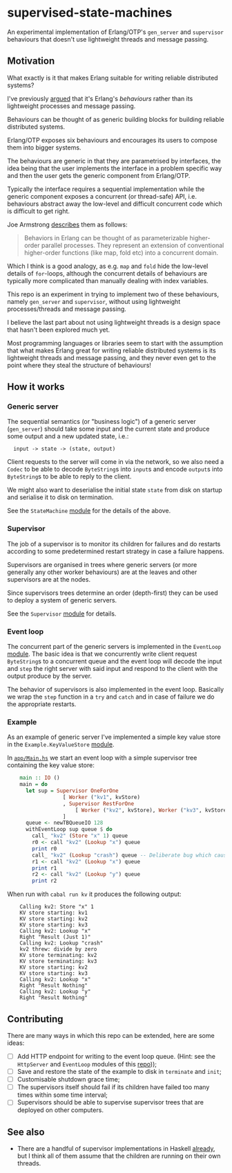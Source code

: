 # supervised-state-machines

An experimental implementation of Erlang/OTP's `gen_server` and `supervisor`
behaviours that doesn't use lightweight threads and message passing.

## Motivation

What exactly is it that makes Erlang suitable for writing reliable distributed
systems?

I've previously
[argued](https://github.com/stevana/armstrong-distributed-systems/blob/main/docs/erlang-is-not-about.md#erlangs-not-about-lightweight-processes-and-message-passing)
that it's Erlang's *behaviours* rather than its lightweight processes and
message passing.

Behaviours can be thought of as generic building blocks for building reliable
distributed systems.

Erlang/OTP exposes six behaviours and encourages its users to compose them into
bigger systems.

The behaviours are generic in that they are parametrised by interfaces, the idea
being that the user implements the interface in a problem specific way and then
the user gets the generic component from Erlang/OTP.

Typically the interface requires a sequential implementation while the generic
component exposes a concurrent (or thread-safe) API, i.e. behaviours abstract
away the low-level and difficult concurrent code which is difficult to get
right.

Joe Armstrong [describes](https://dl.acm.org/doi/10.1145/1238844.1238850) them
as follows:

> Behaviors in Erlang can be thought of as parameterizable higher-order parallel
> processes. They represent an extension of conventional higher-order functions
> (like map, fold etc) into a concurrent domain.

Which I think is a good analogy, as e.g. `map` and `fold` hide the low-level
details of `for`-loops, although the concurrent details of behaviours are
typically more complicated than manually dealing with index variables.

This repo is an experiment in trying to implement two of these behaviours,
namely `gen_server` and `supervisor`, without using lightweight
processes/threads and message passing.

I believe the last part about not using lightweight threads is a design space
that hasn't been explored much yet.

Most programming languages or libraries seem to start with the assumption that
what makes Erlang great for writing reliable distributed systems is its
lightweight threads and message passing, and they never even get to the point
where they steal the structure of behaviours!

## How it works

### Generic server

The sequential semantics (or "business logic") of a generic server
(`gen_server`) should take some input and the current state and produce some
output and a new updated state, i.e.:

```
  input -> state -> (state, output)
```

Client requests to the server will come in via the network, so we also need a
`Codec` to be able to decode `ByteString`s into `input`s and encode `output`s
into `ByteString`s to be able to reply to the client.

We might also want to deserialise the initial state `state` from disk on startup
and serialise it to disk on termination.

See the `StateMachine` [module](src/StateMachine.hs) for the details of the
above.

### Supervisor

The job of a supervisor is to monitor its children for failures and do restarts
according to some predetermined restart strategy in case a failure happens.

Supervisors are organised in trees where generic servers (or more generally any
other worker behaviours) are at the leaves and other supervisors are at the
nodes.

Since supervisors trees determine an order (depth-first) they can be used to
deploy a system of generic servers.

See the `Supervisor` [module](src/Supervisor.hs) for details.

### Event loop

The concurrent part of the generic servers is implemented in the `EventLoop`
[module](src/EventLoop.hs). The basic idea is that we concurrently write client
request `ByteString`s to a concurrent queue and the event loop will decode the
input and `step` the right server with said input and respond to the client with
the output produce by the server.

The behavior of supervisors is also implemented in the event loop. Basically we
wrap the `step` function in a `try` and `catch` and in case of failure we do the
appropriate restarts.

### Example

As an example of generic server I've implemented a simple key value store in the
`Example.KeyValueStore` [module](src/Example/KeyValueStore.hs).

In [`app/Main.hs`](app/Main.hs) we start an event loop with a simple supervisor
tree containing the key value store:

```haskell
    main :: IO ()
    main = do
      let sup = Supervisor OneForOne
                  [ Worker ("kv1", kvStore)
                  , Supervisor RestForOne
                      [ Worker ("kv2", kvStore), Worker ("kv3", kvStore) ]
                  ]
      queue <- newTBQueueIO 128
      withEventLoop sup queue $ do
        call_ "kv2" (Store "x" 1) queue
        r0 <- call "kv2" (Lookup "x") queue
        print r0
        call_ "kv2" (Lookup "crash") queue -- Deliberate bug which causes a crash.
        r1 <- call "kv2" (Lookup "x") queue
        print r1
        r2 <- call "kv2" (Lookup "y") queue
        print r2
```

When run with `cabal run kv` it produces the following output:

```
    Calling kv2: Store "x" 1
    KV store starting: kv1
    KV store starting: kv2
    KV store starting: kv3
    Calling kv2: Lookup "x"
    Right "Result (Just 1)"
    Calling kv2: Lookup "crash"
    kv2 threw: divide by zero
    KV store terminating: kv2
    KV store terminating: kv3
    KV store starting: kv2
    KV store starting: kv3
    Calling kv2: Lookup "x"
    Right "Result Nothing"
    Calling kv2: Lookup "y"
    Right "Result Nothing"
```

## Contributing

There are many ways in which this repo can be extended, here are some ideas:

- [ ] Add HTTP endpoint for writing to the event loop queue. (Hint: see the
      `HttpServer` and `EventLoop` modules of this
      [repo](https://dl.acm.org/doi/10.1145/1238844.1238850)));
- [ ] Save and restore the state of the example to disk in `terminate` and
      `init`;
- [ ] Customisable shutdown grace time;
- [ ] The supervisors itself should fail if its children have failed too many
      times within some time interval;
- [ ] Supervisors should be able to supervise supervisor trees that are deployed
      on other computers.

## See also

* There are a handful of supervisor implementations in Haskell
  [already](https://hackage.haskell.org/packages/search?terms=supervisor), but I
  think all of them assume that the children are running on their own threads.
